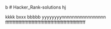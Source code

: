 b # Hacker_Rank-solutions
hj

kkkk
bxxx
bbbbb
yyyyyyyynnnnnnnnnnnnnnnnn
fffffffffffffffffffffffffffffffffffffffffffffffffffffff
